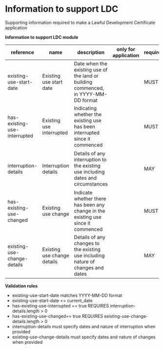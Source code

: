 # Information to support LDC

Supporting information required to make a Lawful Development Certificate application

**Information to support LDC module**

| reference | name | description | only for application | requirement | notes |
| --- | --- | --- | --- | --- | --- |
| existing-use-start-date | Existing use start date | Date when the existing use of the land or building commenced, in YYYY-MM-DD format |  | MUST |  |
| has-existing-use-interrupted | Existing use interrupted | Indicating whether the existing use has been interrupted since it commenced |  | MUST |  |
| interruption-details | Interruption details | Details of any interruption to the existing use including dates and circumstances |  | MAY | Rule: is a MUST if `has-existing-use-interrupted` is `True` |
| has-existing-use-changed | Existing use change | Indicate whether there has been any change in the existing use since it commenced |  | MUST |  |
| existing-use-change-details | Existing use change details | Details of any changes to the existing use including nature of changes and dates |  | MAY | Rule: is a MUST if `has-existing-use-changed` is `True` |

**Validation rules**

- existing-use-start-date matches YYYY-MM-DD format
- existing-use-start-date <= current_date
- has-existing-use-interrupted == true REQUIRES interruption-details.length > 0
- has-existing-use-changed== true REQUIRES existing-use-change-details.length > 0
- interruption-details must specify dates and nature of interruption when provided
- existing-use-change-details must specify dates and nature of changes when provided